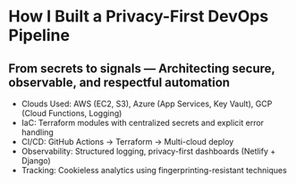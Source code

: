 # How I Built a Privacy-First DevOps Pipeline  
## From secrets to signals — Architecting secure, observable, and respectful automation
* Clouds Used: AWS (EC2, S3), Azure (App Services, Key Vault), GCP (Cloud Functions, Logging)
* IaC: Terraform modules with centralized secrets and explicit error handling
* CI/CD: GitHub Actions → Terraform → Multi-cloud deploy
* Observability: Structured logging, privacy-first dashboards (Netlify + Django)
* Tracking: Cookieless analytics using fingerprinting-resistant techniques
